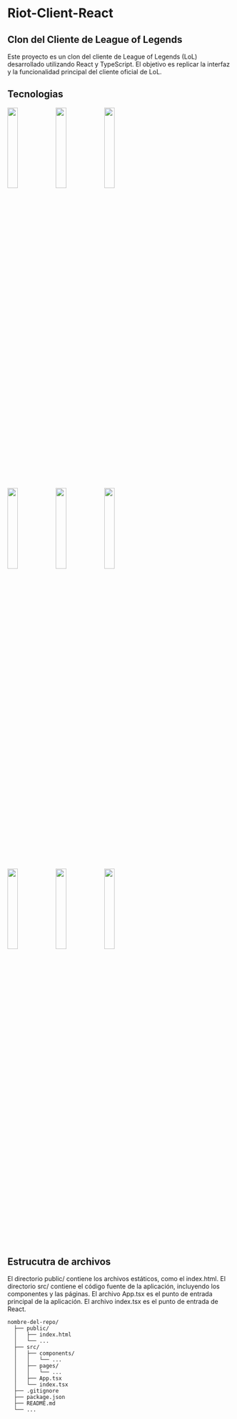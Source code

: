 # Riot-Client-React

## Clon del Cliente de League of Legends

Este proyecto es un clon del cliente de League of Legends (LoL) desarrollado utilizando React y TypeScript. El objetivo es replicar la interfaz y la funcionalidad principal del cliente oficial de LoL.

## Tecnologias

<img src="https://upload.wikimedia.org/wikipedia/commons/thumb/4/4c/Typescript_logo_2020.svg/2048px-Typescript_logo_2020.svg.png" width="21.5%"><img src="https://logo.clearbit.com/tailwindcss.com" width="21.5%"><img src="https://logo.clearbit.com/framer.com" width="21.5%">

<img src="https://logo.clearbit.com/nodejs.org" width="21.5%"><img src="https://logo.clearbit.com/reactjs.org" width="21.5%"><img src="https://reactrouter.com/_brand/react-router-mark-color-inverted.png" width="21.5%">

<img src="https://user-images.githubusercontent.com/8939680/57233882-20344080-6fe5-11e9-9086-d20a955bed59.png" width="21.5%"><img src="https://logo.clearbit.com/vitejs.dev" width="21.5%"><img src="https://logo.clearbit.com/prettier.io" width="21.5%">

## Estrucutra de archivos

El directorio public/ contiene los archivos estáticos, como el index.html.
El directorio src/ contiene el código fuente de la aplicación, incluyendo los componentes y las páginas.
El archivo App.tsx es el punto de entrada principal de la aplicación.
El archivo index.tsx es el punto de entrada de React.

```
nombre-del-repo/
  ├── public/
  │   ├── index.html
  │   └── ...
  ├── src/
  │   ├── components/
  │   │   └── ...
  │   ├── pages/
  │   │   └── ...
  │   ├── App.tsx
  │   └── index.tsx
  ├── .gitignore
  ├── package.json
  ├── README.md
  └── ...
```

